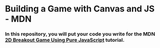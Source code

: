 # Building a Game with Canvas and JS - MDN

### In this repository, you will put your code you write for the MDN [2D Breakout Game Using Pure JavaScript](https://developer.mozilla.org/en-US/docs/Games/Tutorials/2D_Breakout_game_pure_JavaScript) tutorial. 
